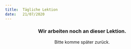```yaml
---
title:  Tägliche Lektion
date:   21/07/2020
---
```


### <center>Wir arbeiten noch an dieser Lektion.</center>
<center>Bitte komme später zurück.</center>